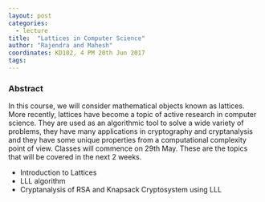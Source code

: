```yaml
---
layout: post
categories:
  - lecture
title:  "Lattices in Computer Science"
author: "Rajendra and Mahesh"
coordinates: KD102, 4 PM 20th Jun 2017
tags: 
---
```

### Abstract

In this course, we will consider mathematical objects known as lattices. More recently, lattices have become a topic of active research in computer science. They are used as an algorithmic tool to solve a wide variety of problems, they have many applications in cryptography and cryptanalysis and they have some unique properties from a computational complexity point of view. Classes will commence on 29th May. These are the topics that will be covered in the next 2 weeks.

- Introduction to Lattices
- LLL algorithm
- Cryptanalysis of RSA and Knapsack Cryptosystem using LLL
